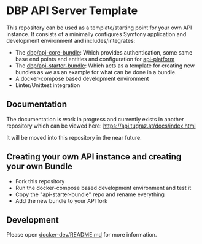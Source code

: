 # DBP API Server Template

This repository can be used as a template/starting point for your own API instance.
It consists of a minimally configures Symfony application and development environment
and includes/integrates:

* The [dbp/api-core-bundle](https://gitlab.tugraz.at/dbp/dbp-api/api-core-bundle): Which provides authentication, some same base end points and entities and configuration for [api-platform](https://api-platform.com/)
* The [dbp/api-starter-bundle](https://gitlab.tugraz.at/dbp/dbp-api/api-starter-bundle): Which acts as a template for creating new bundles as
  we as an example for what can be done in a bundle.
* A docker-compose based development environment
* Linter/Unittest integration

## Documentation

The documentation is work in progress and currently exists in another repository which can be viewed here:
https://api.tugraz.at/docs/index.html

It will be moved into this repository in the near future.

## Creating your own API instance and creating your own Bundle

* Fork this repository
* Run the docker-compose based development environment and test it
* Copy the "api-starter-bundle" repo and rename everything
* Add the new bundle to your API fork

## Development

Please open [docker-dev/README.md](./docker-dev/README.md) for more information.

